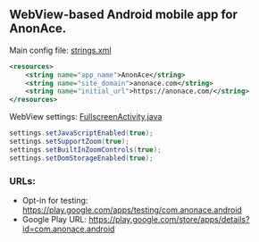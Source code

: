 ## WebView-based Android mobile app for AnonAce.

Main config file: [strings.xml](app/src/main/res/values/strings.xml)

```xml
<resources>
    <string name="app_name">AnonAce</string>
    <string name="site_domain">anonace.com</string>
    <string name="initial_url">https://anonace.com/</string>
</resources>
```

WebView settings: [FullscreenActivity.java](app/src/main/java/com/anonace/android/FullscreenActivity.java#L248)

```java
settings.setJavaScriptEnabled(true);
settings.setSupportZoom(true);
settings.setBuiltInZoomControls(true);
settings.setDomStorageEnabled(true);
```

### URLs:
- Opt-in for testing: https://play.google.com/apps/testing/com.anonace.android
- Google Play URL: https://play.google.com/store/apps/details?id=com.anonace.android


